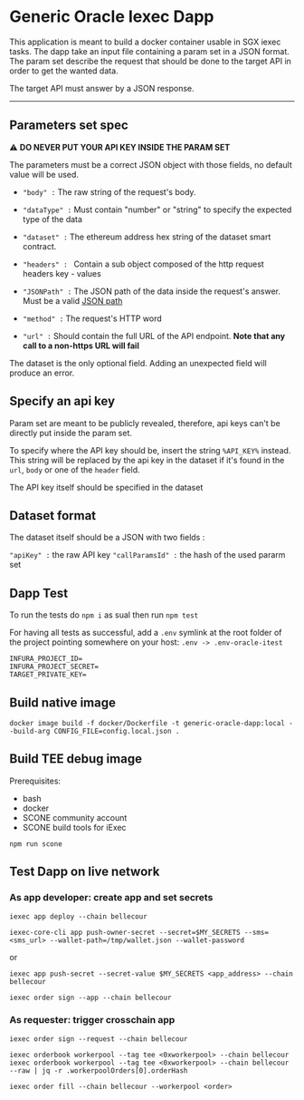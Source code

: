 # Generic Oracle Iexec Dapp

This application is meant to build a docker container usable in SGX iexec tasks. The dapp take an input file containing a param set in a JSON format. The param set describe the request that should be done to the target API in order to get the wanted data.

The target API must answer by a JSON response.

---

## Parameters set spec

⚠️ **DO NEVER PUT YOUR API KEY INSIDE THE PARAM SET**

The parameters must be a correct JSON object with those fields, no default value will be used.

- `"body" :` The raw string of the request's body.

- `"dataType" :` Must contain "number" or "string" to specify the expected type of the data

- `"dataset" :` The ethereum address hex string of the dataset smart contract.

- `"headers" : ` Contain a sub object composed of the http request headers key - values

- `"JSONPath" :` The JSON path of the data inside the request's answer. Must be a valid [JSON path](https://support.smartbear.com/alertsite/docs/monitors/api/endpoint/jsonpath.html)

- `"method" :` The request's HTTP word

- `"url" :` Should contain the full URL of the API endpoint. **Note that any call to a non-https URL will fail**

The dataset is the only optional field. Adding an unexpected field will produce an error.

## Specify an api key

Param set are meant to be publicly revealed, therefore, api keys can't be directly put inside the param set.

To specify where the API key should be, insert the string `%API_KEY%` instead. This string will be replaced by the api key in the dataset if it's found in the `url`, `body` or one of the `header` field.

The API key itself should be specified in the dataset

## Dataset format

The dataset itself should be a JSON with two fields :

`"apiKey" :` the raw API key
`"callParamsId" :` the hash of the used pararm set

## Dapp Test

To run the tests do `npm i` as sual then run `npm test`

For having all tests as successful, add a `.env` symlink at the root folder of the project pointing somewhere on your host:
`.env -> .env-oracle-itest`
```
INFURA_PROJECT_ID=
INFURA_PROJECT_SECRET=
TARGET_PRIVATE_KEY=
```

## Build native image

```
docker image build -f docker/Dockerfile -t generic-oracle-dapp:local --build-arg CONFIG_FILE=config.local.json .
```

## Build TEE debug image

Prerequisites:

- bash
- docker
- SCONE community account
- SCONE build tools for iExec

```
npm run scone
```

## Test Dapp on live network


### As app developer: create app and set secrets
```
iexec app deploy --chain bellecour
```

```
iexec-core-cli app push-owner-secret --secret=$MY_SECRETS --sms=<sms_url> --wallet-path=/tmp/wallet.json --wallet-password
```
or
```
iexec app push-secret --secret-value $MY_SECRETS <app_address> --chain bellecour
```

```
iexec order sign --app --chain bellecour
```

### As requester: trigger crosschain app

```
iexec order sign --request --chain bellecour
```
```
iexec orderbook workerpool --tag tee <0xworkerpool> --chain bellecour
iexec orderbook workerpool --tag tee <0xworkerpool> --chain bellecour --raw | jq -r .workerpoolOrders[0].orderHash
```
```
iexec order fill --chain bellecour --workerpool <order>
```